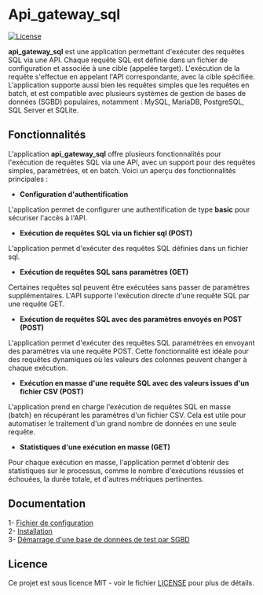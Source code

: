 # Api_gateway_sql

[![License](https://img.shields.io/badge/license-MIT-blue.svg)](https://github.com/willbrid/api_gateway_sql/blob/main/LICENSE)

**api_gateway_sql** est une application permettant d'exécuter des requêtes SQL via une API. Chaque requête SQL est définie dans un fichier de configuration et associée à une cible (appelée target). L'exécution de la requête s'effectue en appelant l'API correspondante, avec la cible spécifiée. L'application supporte aussi bien les requêtes simples que les requêtes en batch, et est compatible avec plusieurs systèmes de gestion de bases de données (SGBD) populaires, notamment : MySQL, MariaDB, PostgreSQL, SQL Server et SQLite.

## Fonctionnalités

L'application **api_gateway_sql** offre plusieurs fonctionnalités pour l'exécution de requêtes SQL via une API, avec un support pour des requêtes simples, paramétrées, et en batch. Voici un aperçu des fonctionnalités principales :

- **Configuration d'authentification**

L'application permet de configurer une authentification de type **basic** pour sécuriser l'accès à l'API.

- **Exécution de requêtes SQL via un fichier sql (POST)**

L'application permet d'exécuter des requêtes SQL définies dans un fichier sql.

- **Exécution de requêtes SQL sans paramètres (GET)**

Certaines requêtes sql peuvent être exécutées sans passer de paramètres supplémentaires. L'API supporte l'exécution directe d'une requête SQL par une requête GET.

- **Exécution de requêtes SQL avec des paramètres envoyés en POST (POST)**

L'application permet d'exécuter des requêtes SQL paramétrées en envoyant des paramètres via une requête POST. Cette fonctionnalité est idéale pour des requêtes dynamiques où les valeurs des colonnes peuvent changer à chaque exécution.

- **Exécution en masse d'une requête SQL avec des valeurs issues d'un fichier CSV (POST)**

L'application prend en charge l'exécution de requêtes SQL en masse (batch) en récupérant les paramètres d'un fichier CSV. Cela est utile pour automatiser le traitement d'un grand nombre de données en une seule requête.

- **Statistiques d'une exécution en masse (GET)**

Pour chaque exécution en masse, l'application permet d'obtenir des statistiques sur le processus, comme le nombre d'exécutions réussies et échouées, la durée totale, et d'autres métriques pertinentes.

## Documentation

1- [Fichier de configuration](https://github.com/willbrid/api_gateway_sql/blob/main/fixtures/docs/configuration.md) <br>
2- [Installation](https://github.com/willbrid/api_gateway_sql/blob/main/fixtures/docs/installation.md) <br>
3- [Démarrage d'une base de données de test par SGBD](https://github.com/willbrid/api_gateway_sql/blob/main/fixtures/docs/databases.md)

## Licence

Ce projet est sous licence MIT - voir le fichier [LICENSE](https://github.com/willbrid/api_gateway_sql/blob/main/LICENSE) pour plus de détails.